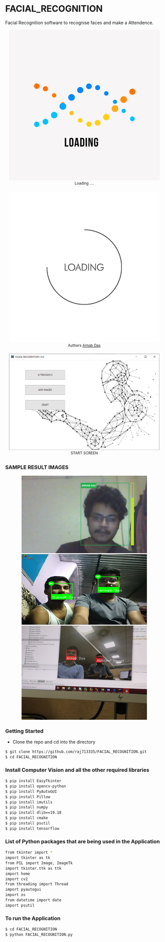 # FACIAL_RECOGNITION
Facial Recognition software to recognise faces and make a Attendence.


<p align="center">
    <img src="LOGO/start.gif", width="480">
    <br>
    <sup>Loading ....</sup>
</p>



<p align="center">
    <img src="LOGO/load.gif", width="480">
    <br>
    <sup>Authors <a href="https://www.linkedin.com/in/arnab-das-732515143" target="_blank">Arnab Das</a></sup>
</p>



<p align="center">
    <img src="DEMO/front.png", width="480">
    <br>
    <sup>START SCREEN</sup>
</p>








### SAMPLE RESULT IMAGES
<p align="center">
    <img src="DEMO/2.png", width="400">
    <img src="DEMO/3.png"g", width="400">
    <img src="DEMO/1.png"", width="400">
    <br>
    <sup></sup>
</p>









### Getting Started
- Clone the repo and cd into the directory
```sh
$ git clone https://github.com/raj713335/FACIAL_RECOGNITION.git
$ cd FACIAL_RECOGNITION
```








### Install Computer Vision and all the other required libraries 

```sh
$ pip install EasyTkinter
$ pip install opencv-python
$ pip install PyAutoGUI
$ pip install Pillow
$ pip install imutils
$ pip install numpy
$ pip install dlib==19.18
$ pip install cmake
$ pip install psutil
$ pip install tensorflow
```

### List of Python packages that are being used in the Application

```sh
from tkinter import *
import tkinter as tk
from PIL import Image, ImageTk
import tkinter.ttk as ttk
import home
import cv2
from threading import Thread
import pyautogui
import os
from datetime import date
import psutil
```


### To run the Application


```sh
$ cd FACIAL_RECOGNITION
$ python FACIAL_RECOGNITION.py
```


